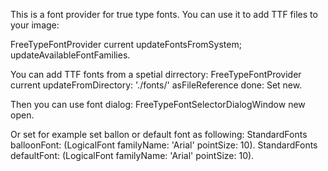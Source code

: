 This is a font provider for true type fonts. You can use it to add TTF files to your image:

FreeTypeFontProvider current 
	updateFontsFromSystem;
	updateAvailableFontFamilies. 

You can add TTF fonts from a spetial dirrectory:
FreeTypeFontProvider current 
	updateFromDirectory: './fonts/' asFileReference done: Set new.

Then you can use font dialog:
	FreeTypeFontSelectorDialogWindow new open.

Or set for example set ballon or default font as following:
	StandardFonts balloonFont: 
	        (LogicalFont familyName: 'Arial'  pointSize: 10). 
	StandardFonts defaultFont: 
	        (LogicalFont familyName: 'Arial'  pointSize: 10).